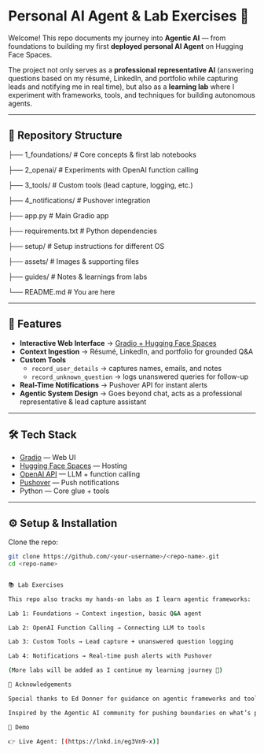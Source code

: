 # Personal AI Agent & Lab Exercises 🤖  

Welcome! This repo documents my journey into **Agentic AI** — from foundations to building my first **deployed personal AI Agent** on Hugging Face Spaces.  

The project not only serves as a **professional representative AI** (answering questions based on my résumé, LinkedIn, and portfolio while capturing leads and notifying me in real time), but also as a **learning lab** where I experiment with frameworks, tools, and techniques for building autonomous agents.  

---

## 📂 Repository Structure  

├── 1_foundations/ # Core concepts & first lab notebooks

├── 2_openai/ # Experiments with OpenAI function calling

├── 3_tools/ # Custom tools (lead capture, logging, etc.)

├── 4_notifications/ # Pushover integration

├── app.py # Main Gradio app

├── requirements.txt # Python dependencies

├── setup/ # Setup instructions for different OS

├── assets/ # Images & supporting files

├── guides/ # Notes & learnings from labs

└── README.md # You are here


---

## 🚀 Features  

- **Interactive Web Interface** → [Gradio + Hugging Face Spaces](https://huggingface.co/spaces)  
- **Context Ingestion** → Résumé, LinkedIn, and portfolio for grounded Q&A  
- **Custom Tools**  
  - `record_user_details` → captures names, emails, and notes  
  - `record_unknown_question` → logs unanswered queries for follow-up  
- **Real-Time Notifications** → Pushover API for instant alerts  
- **Agentic System Design** → Goes beyond chat, acts as a professional representative & lead capture assistant  

---

## 🛠️ Tech Stack  

- [Gradio](https://gradio.app/) — Web UI  
- [Hugging Face Spaces](https://huggingface.co/spaces) — Hosting  
- [OpenAI API](https://platform.openai.com/) — LLM + function calling  
- [Pushover](https://pushover.net/) — Push notifications  
- Python — Core glue + tools  

---

## ⚙️ Setup & Installation  

Clone the repo:  
```bash
git clone https://github.com/<your-username>/<repo-name>.git
cd <repo-name>


📚 Lab Exercises

This repo also tracks my hands-on labs as I learn agentic frameworks:

Lab 1: Foundations → Context ingestion, basic Q&A agent

Lab 2: OpenAI Function Calling → Connecting LLM to tools

Lab 3: Custom Tools → Lead capture + unanswered question logging

Lab 4: Notifications → Real-time push alerts with Pushover

(More labs will be added as I continue my learning journey 🚀)

🙏 Acknowledgements

Special thanks to Ed Donner for guidance on agentic frameworks and tools.

Inspired by the Agentic AI community for pushing boundaries on what’s possible.

🌟 Demo

👉 Live Agent: [(https://lnkd.in/eg3Vn9-x)]
